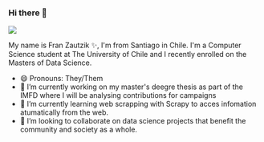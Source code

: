 ### Hi there 👋

![](https://images.fanart.tv/fanart/revolutionary-girl-utena-571d3f85c9f40.jpg)

My name is Fran Zautzik ✨, I'm from Santiago in Chile. I'm a Computer Science student at The University of Chile and I recently enrolled on the Masters of Data Science.

- 😄 Pronouns: They/Them
- 🔭 I’m currently working on my master's deegre thesis as part of the IMFD where I will be analysing contributions for campaigns
- 🌱 I’m currently learning web scrapping with Scrapy to acces infomation atumatically from the web.
- 👯 I’m looking to collaborate on data science projects that benefit the community and society as a whole.

<!--
**bacchus00/bacchus00** is a ✨ _special_ ✨ repository because its `README.md` (this file) appears on your GitHub profile.

Here are some ideas to get you started:

- 🔭 I’m currently working on ...
- 🌱 I’m currently learning ...
- 👯 I’m looking to collaborate on ...
- 🤔 I’m looking for help with ...
- 💬 Ask me about ...
- 📫 How to reach me: ...
- 😄 Pronouns: ...
- ⚡ Fun fact: ...
-->
